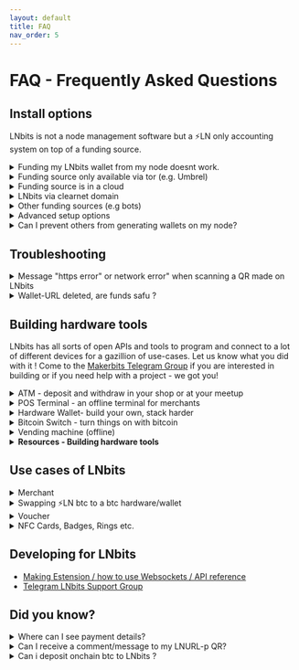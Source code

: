 ```yaml
---
layout: default
title: FAQ
nav_order: 5
---
```



# FAQ - Frequently Asked Questions

## Install options
<p>LNbits is not a node management software but a ⚡️LN only accounting system on top of a funding source.</p>

<details><summary>Funding my LNbits wallet from my node doesnt work.</summary>
<p>You will need to edit the lnd.conf file for this. The parameter to be included are:</p>

```
allow-circular-route=1
allow_self_payment=1
```

</details>
  
<details><summary>Funding source only available via tor (e.g. Umbrel)</summary>
  <p>If you want your setup to stay behind tor then only apps, pos and wallets that have tor activated can communicate with your wallets. Most likely you will have trouble when people try to redeem your voucher through onion or when importing your lnbits wallets into a wallet-app that doesnt support tor. If you plan to let LNbits wallets interact with plain internet shops and services you should consider <a href="https://github.com/TrezorHannes/Dual-LND-Hybrid-VPS">setting up hybrid mode for your node</a>.</p>
</details>
    
<details><summary>Funding source is in a cloud</summary>
  <p>This means that you might not have access to some files which would allow certain administrative functions. E.g. on <a href="https://voltage.cloud/">Voltage</a> lnd.conf cannot be edited. Payments from your node to LNbits wallets can therefore not be configurated in this case atm so you will need to take an extra wallet to send from node->wallet x->LNbits wallet (only) for the initial funding of the wallet.</p>
</details>
    
<details><summary>LNbits via clearnet domain</summary>
  <p>trezor hannes guide here</p>
</details>
    
<details><summary>Other funding sources (e.g bots)</summary>
  <p>The <a href="http://docs.lnbits.org/guide/wallets.html">new LNbits manual</a> shows you which sources you can use and how to configure each here</a></p>
</details>
    
<details><summary>Advanced setup options</summary>
  <p>more text coming soon...</p>
</details>

<details><summary>Can I prevent others from generating wallets on my node?</summary>
  <p>When you run your LNbits in clearnet basically everyone can generate a wallet on it. Since the funds of your node are bound to these wallets you might want to prevent that. There are two ways to do so:</p>
  <ul>
   <li>configure the allowed users / extensions <a href="https://github.com/lnbits/lnbits/blob/main/.env.example">in the .env file</a></li>
   <li>configure the allowed users / extensions <a href="https://github.com/lnbits/lnbits/tree/main/lnbits/extensions/usermanager">via the Usermanager-Extension</a>. You can find <a href="http://docs.lnbits.org/guide/admin_ui.html">more info about the superuser and the admin extension here</a></li>
  </ul>
  <p>Please not that all entries in the .env file will not be the taken into account anylonger after you activated the admin extension.</p>
</details>

## Troubleshooting
<details><summary>Message "https error" or network error" when scanning a QR made on LNbits</summary>
  <p>Bad news, this is a routing error that might have quite a lot of reasons. Lets try a few of the most possible problems and their solutions.</p>
  <p>A - LNbits is running behind Tor only, you can't open it on a public domain like lnbits.yourdomain.com:</p>
  <ul>
    <li>Open your LNbits LNURL page using the .onion URI, so the QR is generated using an accessible .onion URI. Do not generate that QR from a .local URI, because it will not be reachable via internet, only from within your home-LAN.</li>
    <li>Open your LN wallet app that you used to scan that QR and this time by using tor (see wallet app settings). If the app doesn't offer tor, you can use Orbot (Android) instead. See as well section Installation->Clearnet</li>
  </ul>
  <p>B - If you run LNbits via Tor and want to offer public LN services consider to partially open it to a clearnet (domain/IP) access through a https SSL certificate.</p>
  <ul>
    <li>The easiest way is to use caddy. Follow the instructions from <a href="https://docs.lnbits.org/guide/installation.html#reverse-proxy-with-automatic-https-using-caddy">this LNbits caddy installation instruction</a> and your LNbits will be accesible through https clearnet.
        You need to have a domain and to be able to configure a CNAME for your DNS record as well as generate a subdomain dedicated to your LNbits instance (eg. lnbits.mydomain.com). You also need access to your internet router to open the https port (usually 443) and forward it your LNbits IP within your LAN (usually 80).</li>
    <li>You can also follow the apache installation option, explained in the <a href="https://docs.lnbits.org/guide/installation.html#running-behind-an-apache2-reverse-proxy-over-https">LNbits installation manual</a>.</li>
    <li>If you run LNbits from a bundle node (Umbrel, myNode, Embassy, Raspiblitz etc), you can follow <a href="https://github.com/TrezorHannes/vps-lnbits">this extensive guide</a> with many options to switch your Tor only LNbits into a clearnet LNbits. For Citadel there is a HTTPS Option in your manual to activate https for LNbits.
  </ul>
</details>

  <details><summary>Wallet-URL deleted, are funds safu ?</summary>
    <ul>
        <p>
            <details><summary>Wallet on demo server legend.lnbits</summary>
                <p>Always save a copy of your wallet-URL, Export2phone-QR or LNDhub for your own wallets in a safe place. LNbits CANNOT help you to recover them when lost.
            </details></p>
        <p>
            <details><summary>Wallet on your own funding source/node</summary>
                <p>Always save a copy of your wallet-URL, Export2phone-QR or LNDhub for your own wallets in a safe place. You can find all LNbits wallet-IDs in your LNbits database.</p>
                </details></p>
        </p>
    </ul>
    </details></ul>

## Building hardware tools
  <p>LNbits has all sorts of open APIs and tools to program and connect to a lot of different devices for a gazillion of use-cases. Let us know what you did with it ! Come to the <a href="https://t.me/makerbits">Makerbits Telegram Group</a> if you are interested in building or if you need help with a project - we got you!</p>

<details><summary>ATM - deposit and withdraw in your shop or at your meetup</summary>
  <p>text coming here...</p>
</details>
  
<details><summary>POS Terminal - an offline terminal for merchants</summary>
  <p>text coming here...</p>
</details>
    
<details><summary>Hardware Wallet- build your own, stack harder</summary>
<p>text coming here...</p>
</details>
    
<details><summary>Bitcoin Switch - turn things on with bitcoin</summary>
  <p>Candy dispenser, vending machines (online), grabbing machines, jukeboxes, bandits and <a href="https://github.com/cryptoteun/awesome-lnbits">all sorts of other things have already been build with LNbits´ tools</a>.</p>
</details>
    
<details><summary>Vending machine (offline)</summary>
<p>text coming here...</p>
</details>

<details><summary><b>Resources - Building hardware tools</b></summary>
  <ul>
  <li><a href="https://t.me/makerbits'">makerbits support Group</a></li>
  <li><a href="ereignishorizont.xyz/">Building Instructions by Axel</a></li>
  <li><a href="https://shop.lnbits.com/">LNbits shop</a></li>
  <li><a href="https://github.com/cryptoteun/awesome-lnbits">Collection of awesome LNbits Projects</a></li>
  </ul>
</details>

## Use cases of LNbits
<details><summary>Merchant</summary>
  <p>text coming here...</p>
</details>

<details><summary>Swapping ⚡️LN btc to a btc hardware/wallet</summary>
  <p>Bolz, Deezy text coming here...</p>
</details>

<details><summary>Voucher</summary>
  <p> <ul><details><summary>Printed voucher links or tippingcards</summary>
  <p>To generate voucher you will need LNbits to be available in clearnet. Please consider running your own LNbits instance for this.</p>
 <ul>
LNURLw are strings that represent a faucet-link to a wallet. By scanning it, everyone will be able to withdraw sats from it. A LNURLw can be either a QR that leads to a static link or to one that responds with new invoices every time it is scanned (click "no assmilking"). You can create these QR by adding the LNURLw extension and generate the vouchertype you need. <ul>
    <li>Voucher can as well be printed directly from LNbits. After you created it, click the "eye" next to the link. By pressing the printer-button you print the plain QR but you could as well integrate it into a nice tippincard or voucher template by choosing "Advanced voucher" -> "Use custom voucher design". We collected some designs as well as templates to make your own ones under <a href="https://youtu.be/c5EV9UNgVqk">this LNbits voucher video-guide.</a>. You will be able to create and print as much voucher as you like with it. Happy orangepilling!</li>
  <li> Note that your LNbits needs to be reachable in clearnet to offer vouchers to others. </li>
   </details></p></ul>
</details>

<details><summary>NFC Cards, Badges, Rings etc.</summary>
    <ul><p>
       
  <details><summary>Creating a NFC card for a wallet</summary>
 <p>To generate links for your cards you will need LNbits to be available in clearnet. Please consider running your own LNbits instance for this.</p>
    <li>On top to just printing voucher for your wallet you can also <a href="https://youtu.be/CQz1ILcK0PY">write these LNURLw to a simple NFC card fromon NTAG216</a> by not clicking the printer but the NFC symbol on android/chrome and tapping your card against the device. This will enable the cardholder to directly spend those sats at a tpos, pos or wallet-app another one uses that can handle lightning payments via NFC. </li>
    <li>If you run an event and want to hand out bigger amounts of cards with simple voucher links on consider this <a hrel="nfc-brrr.com/">NFC-brrr batch tool</a> as well as using NTAG424 cards, so that your customers can rewrite them later with an own wallet and the boltcard service (see ff)</li>
<li>For bigger amounts the Boltcard-Extension should be used. It will generate a link that sends a new invoice every time it is used for payments and keeps track too if the allowed card-ID is redeeming funds. Hence the setup of Boltcards is a bit safer but it needs some additional tools. You can find <a href="https://plebtag.com/write-tags/">further infos on creating or updating boltcards here</a>.
  </details>
        </p></ul>
      <p><b>Ressources</b>
 <li><a href="https://www.boltcard.org">Coincorner Boltcard</a></li>
<li><a href="https://www.plebtag.com">PlebTag (infos, Lasercards, Badges)</a></li>
<li><a href="https://www.lasereyes.cards">Lasercards</a></li>
<li><a href="https://www.bitcoin-ring.com">Bitcoin Ring</a></li>
<li><a href="https://github.com/taxmeifyoucan/HCPP2021-Badge">Badge</a></li>
      </ul></ul></p>
  </details></ul>
</ui>
   
## Developing for LNbits
  <ul>
    <li><a href="http://docs.lnbits.org/devs/development.html">Making Estension / how to use Websockets / API reference</a></li>
    <li><a href="https://t.me/lnbits">Telegram LNbits Support Group</a></li></ul>
  </ul>

## Did you know?
<details><summary>Where can I see payment details?</summary>
  <p>When you receive a payment in Lnbits, the transaction log will display only a resumed type of the transaction. Like this:

![lnbits-tx-log.png](https://i.postimg.cc/gk2FMFG9/lnbits-tx-log.png)

  <p>As you can see on the left side, there's a little green arrow for receiveing or red arrow for sending.<p>
  <p>If you click on that arrow, will popup a screen with more details about the transaction, including the message and the name attached to the payment.</p>
  <p>If the sender's LN wallet support <a href="https://github.com/lnurl/luds">LUD-18</a> (nameDesc) will also insert an alias/pseudonym preceeding the comment. 
     This is optional and only if the sender want to send that name. It can be any name and not related to real names.</p>

![lnbits-tx-details.png](https://i.postimg.cc/yYnvyK4w/lnbits-tx-details.png)

</details>

<details><summary>Can I receive a comment/message to my LNURL-p QR?</summary>
  <p>When you create a LNURL-p, by default the comment box is not filled. That means comments are not allowed to be attached to payments.<p>
  <p>In order to allow comments, add the characters lenght of the box, from 1 to 250. Once you put a number there, 
     the comment box will be displayed in the payment process. You can also edit a LNURL-p already created and add that number.</p>

![lnbits-lnurl-comment.png](https://i.postimg.cc/HkJQ9xKr/lnbits-lnurl-comment.png)

</details>

<details><summary>Can i deposit onchain btc to LNbits ?</summary>
  <p>There are multiple ways to exchange sats from onchain btc to LN btc (resp. to LNbits).</p>
  <p>A - Via a swap service like <a href="https://boltz.exchange/">Boltz</a>, <a href="https://fixedfloat.com/">FixedFloat</a>, <a href="https://swap.diamondhands.technology/">DiamondHands</a> or <a href="https://zigzag.io/">ZigZag</a>.</p>
  <p>This is useful if you provide only LNURL/LN invoices from your LNbits instance, but a payer only has onchain sats so 
     they will have to the swap those sats first on their side.</p>
  <p>The procedure is simple: user sends onchain btc to the swap service and provides the LNURL / LN invoice from LNbits as destination of the swap.</p>
  <p>B - Using the Onchain LNbits extension</p>
  <p>Keep in mind that this is a separate wallet, not the LN btc one that is represented by LNbits as "your wallet" upon your LN funding source. 
     This onchain wallet can be used also to swap LN btc to (e.g. your hardwarewallet) by using the LNbits Boltz or Deezy extension. 
     If you run a webshop that is linked to your LNbits for LN payments, it is very handy to regularily drain all the sats from LN into onchain. 
     This leads to more space in your LN channels to be able to receive new fresh sats.</p>
  <p>Procedure:</p>
  <ul>
    <li>Use Electrum or Sparrow wallet to create a new onchain wallet and save the backup seed in a safe place</li>
    <li>Go to wallet information and copy the xpub</li>
    <li>Go to LNbits - Onchain extension and create a new watch-only wallet with that xpub</li>
    <li>Go to LNbits - Tipjar extension and create a new Tipjar. Select also the onchain option besides the LN wallet.</li>
    <li>Optional - Go to LNbits - SatsPay extension and create a new charge for onchain btc. You can choose between onchain and LN or both. It will then create an invoice that can be shared.</li>
    <li>Optional - If you use your LNbits linked to a Wordpress + Woocommerce page, once you create/link a watch-only wallet to your LN btc shop wallet, the customer will have both options to pay on the same screen.</li>
  </ul>
</details>

